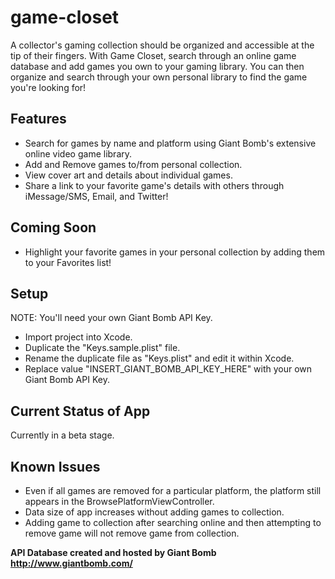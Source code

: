 # game-closet
A collector's gaming collection should be organized and accessible at the tip of their fingers. With Game Closet, search through an online game database and add games you own to your gaming library. You can then organize and search through your own personal library to find the game you're looking for!

## Features
- Search for games by name and platform using Giant Bomb's extensive online video game library.
- Add and Remove games to/from personal collection.
- View cover art and details about individual games.
- Share a link to your favorite game's details with others through iMessage/SMS, Email, and Twitter!

## Coming Soon
- Highlight your favorite games in your personal collection by adding them to your Favorites list!

## Setup
NOTE: You'll need your own Giant Bomb API Key.

- Import project into Xcode.
- Duplicate the "Keys.sample.plist" file.
- Rename the duplicate file as "Keys.plist" and edit it within Xcode.
- Replace value "INSERT_GIANT_BOMB_API_KEY_HERE" with your own Giant Bomb API Key.

## Current Status of App
Currently in a beta stage.

## Known Issues
- Even if all games are removed for a particular platform, the platform still appears in the BrowsePlatformViewController.
- Data size of app increases without adding games to collection.
- Adding game to collection after searching online and then attempting to remove game will not remove game from collection.

**API Database created and hosted by Giant Bomb http://www.giantbomb.com/**
